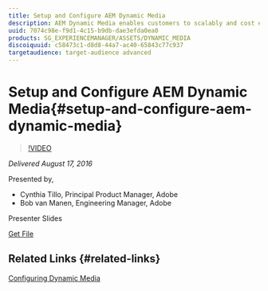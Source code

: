 ```yaml
---
title: Setup and Configure AEM Dynamic Media
description: AEM Dynamic Media enables customers to scalably and cost effectively deliver engaging rich media experiences to all screens and customer touch points – all from a single master image or video!  In this session we will arm you with all you need to know to successfully implement customers on Dynamic Media including an overview on the use cases, technical architecture, and configuration steps. 
uuid: 7074c98e-f9d1-4c15-b9db-dae3efda0ea0
products: SG_EXPERIENCEMANAGER/ASSETS/DYNAMIC_MEDIA
discoiquuid: c58473c1-d8d8-44a7-ac40-65843c77c937
targetaudience: target-audience advanced
---
```


# Setup and Configure AEM Dynamic Media{#setup-and-configure-aem-dynamic-media}

>[!VIDEO](https://video.tv.adobe.com/v/19297/?quality=9)

*Delivered August 17, 2016*

Presented by,

* Cynthia Tillo, Principal Product Manager, Adobe
* Bob van Manen, Engineering Manager, Adobe

Presenter Slides

[Get File](assets/aemgems-081716-dynamic-media-configuration.pdf)

## Related Links {#related-links}

[Configuring Dynamic Media](https://docs.adobe.com/docs/en/aem/6-2/administer/content/dynamic-media/config-dynamic.html)

<!--
[Get back to the Overview](https://helpx.adobe.com/experience-manager/kt/eseminars/gems/aem-index.html)
-->
